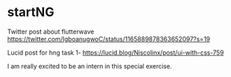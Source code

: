 # startNG
Twitter post about flutterwave https://twitter.com/IgboanugwoC/status/1165889878363652097?s=19

Lucid post for hng task 1- https://lucid.blog/Niscolinx/post/ui-with-css-759

I am really excited to be an intern in this special exercise.

